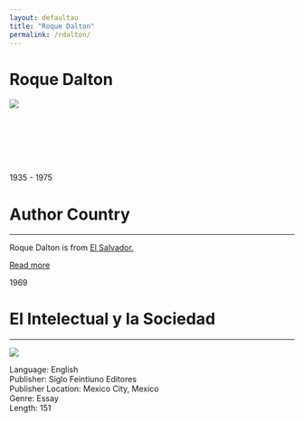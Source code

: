 ```yaml
---
layout: defaultau
title: "Roque Dalton"
permalink: /rdalton/
---
```

<!-- partial:index.partial.html -->
<div class="content">
    <h1>Roque Dalton</h1>
    <div class="quote">
        <div><img src="https://ca-times.brightspotcdn.com/dims4/default/e0d1190/2147483647/strip/true/crop/600x338+0+31/resize/1200x675!/quality/80/?url=https%3A%2F%2Fcalifornia-times-brightspot.s3.amazonaws.com%2Fdd%2Ffb%2F4e2c452432ac8c6e0bda3aa6d001%2Fla-xpm-photo-2013-may-29-la-et-jc-secrets-death-salvadoran-poet-roque-dalton-20130529" class="logo"></div>
    </div>
    <div class="timeline">
        <div style="padding-bottom:100px;"></div>
        <div class="block">
            <div class="date right"><p class="right"> 1935 - 1975 </p></div>
            <div class="dot"></div>
            <div class="left first">
            <div class="author_country">
                <h1>Author Country</h1><hr>
          <div class="aclocation">   <p> Roque Dalton is from <a href="{{ site.baseurl }}/30">El Salvador.</a></p></div>
              <div class="acreadmore">  <a href="https://en.wikipedia.org/wiki/Roque_Dalton" target="_blank">Read more</a> </div>
            </div>
            </div>
        </div>
        <div class="block">
            <div class="date left"><p class="left">1969</p></div>
            <div class="dot"></div>
            <div class="right hide">
                <h1>El Intelectual y la Sociedad</h1><hr>
                <p><img src="https://books.google.dm/books/content?id=XJkWAAAAYAAJ&printsec=frontcover&img=1&zoom=1&imgtk=AFLRE73TJGU4GTTay6iZcY6ijKa4yTzUVjaiv6yYYh36beHk81l-ImBMGt-hRJfqmGxF3YfwX2pRv_yLR3ktHgMXd4TA2scERiUtuf1d7lNek0DX8l5WeOkc5JNuaAUKEwPTbvN1zJMu"></p>
                <p>
                Language: English<br/>
                Publisher: Siglo Feintiuno Editores<br/>
                Publisher Location: Mexico City, Mexico<br/>
                Genre: Essay<br/>
                Length: 151
                </p>
            </div>
        </div>
  <!-- partial -->
<script src='https://cdnjs.cloudflare.com/ajax/libs/jquery/3.1.1/jquery.min.js'></script><script  src="{{ site.baseurl }}/assets/js/authorscript.js"></script>
